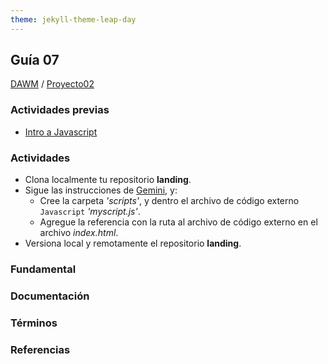 ```yaml
---
theme: jekyll-theme-leap-day
---
```


## Guía 07

[DAWM](/DAWM/) / [Proyecto02](/DAWM/proyectos/2024/proyecto02)

### Actividades previas

* [Intro a Javascript](/DAWM/enclases/javascript)

### Actividades

* Clona localmente tu repositorio **landing**.
* Sigue las instrucciones de [Gemini](bard/guia07-gemini01.pdf), y:
  - Cree la carpeta _'scripts'_, y dentro el archivo de código externo `Javascript` _'myscript.js'_.
  - Agregue la referencia con la ruta al archivo de código externo en el archivo _index.html_.
* Versiona local y remotamente el repositorio **landing**.

### Fundamental

### Documentación


### Términos


### Referencias

